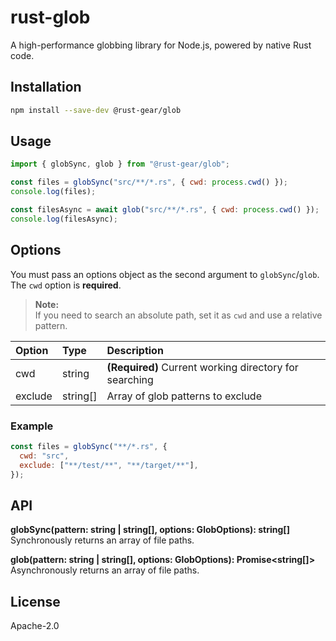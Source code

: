 # rust-glob

A high-performance globbing library for Node.js, powered by native Rust code.

## Installation

```sh
npm install --save-dev @rust-gear/glob
```

## Usage

```js
import { globSync, glob } from "@rust-gear/glob";

const files = globSync("src/**/*.rs", { cwd: process.cwd() });
console.log(files);

const filesAsync = await glob("src/**/*.rs", { cwd: process.cwd() });
console.log(filesAsync);
```

## Options

You must pass an options object as the second argument to `globSync`/`glob`.  
The `cwd` option is **required**.

> **Note:**  
> If you need to search an absolute path, set it as `cwd` and use a relative pattern.

| Option  | Type     | Description                                            |
| :------ | :------- | :----------------------------------------------------- |
| cwd     | string   | **(Required)** Current working directory for searching |
| exclude | string[] | Array of glob patterns to exclude                      |

### Example

```js
const files = globSync("**/*.rs", {
  cwd: "src",
  exclude: ["**/test/**", "**/target/**"],
});
```

## API

**globSync(pattern: string \| string[], options: GlobOptions): string[]**  
Synchronously returns an array of file paths.

**glob(pattern: string \| string[], options: GlobOptions): Promise<string[]>**  
Asynchronously returns an array of file paths.

## License

Apache-2.0
